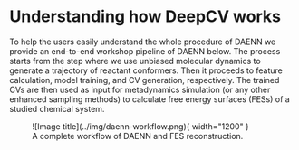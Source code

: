 # Understanding how DeepCV works

To help the users easily understand the whole procedure of DAENN we provide an end-to-end workshop pipeline of DAENN below. The process starts from the step where we use unbiased molecular dynamics to generate a trajectory of reactant conformers. Then it proceeds to feature calculation, model training, and CV generation, respectively. The trained CVs are then used as input for metadynamics simulation (or any other enhanced sampling methods) to calculate free energy surfaces (FESs) of a studied chemical system.

<figure markdown>
  ![Image title](../img/daenn-workflow.png){ width="1200" }
  <figcaption>A complete workflow of DAENN and FES reconstruction.</figcaption>
</figure>
